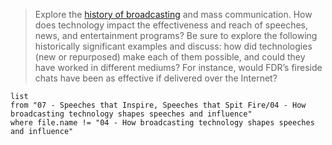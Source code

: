 > Explore the [history of broadcasting](https://medialooks.com/articles/the-evolution-of-broadcasting-from-the-airwaves-to-the-digital-age/) and mass communication. How does technology impact the effectiveness and reach of speeches, news, and entertainment programs? Be sure to explore the following historically significant examples and discuss: how did technologies (new or repurposed) make each of them possible, and could they have worked in different mediums? For instance, would FDR’s fireside chats have been as effective if delivered over the Internet?

```dataview
list
from "07 - Speeches that Inspire, Speeches that Spit Fire/04 - How broadcasting technology shapes speeches and influence"
where file.name != "04 - How broadcasting technology shapes speeches and influence"
```